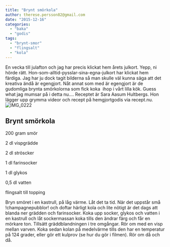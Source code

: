 ```yaml
---
title: "Brynt smörkola"
author: therese.persson82@gmail.com
date: "2015-12-16"
categories: 
  - "baka"
  - "godis"
tags: 
  - "brynt-smor"
  - "flingsalt"
  - "kola"
---
```


En vecka till julafton och jag har precis klickat hem årets julkort. Yepp, ni hörde rätt. Hon-som-alltid-pysslar-sina-egna-julkort har klickat hem färdiga. Jag har ju dock tagit bilderna så man skulle väl kunna säga att det kreativa ändå är egengjort. Nåt annat som med är egengjort är de gudomliga brynta smörkolorna som fick koka  ihop i vårt lilla kök. Guess what jag mumsar på i detta nu.... Receptet är Sara Aasum Hultbergs. Hon lägger upp grymma videor och recept på hemgjortgodis via recept.nu. ![IMG_0222](/static/img/IMG_0222-1020x1020.jpg)

## Brynt smörkola

200 gram smör

2 dl vispgrädde

2 dl ströscker

1 dl farinsocker

1 dl glykos

0,5 dl vatten

flingsalt till topping

Bryn smöret i en kastrull, på låg värme. Låt det ta tid. När det uppstår små !champagnepubblor! och doftar härligt kola och lite nötigt är det dags att blanda ner grädden och farinsocker. Koka upp socker, glykos och vatten i en kastrull och låt sockermassan koka tills den ändrar färg och får en mörkare ton. Tillsätt gräddblandningen i tre omgångar. Rör om med en visp mellan varven. Koka sedan kolan på medelvärme tills den har en temperatur på 124 grader, eller gör ett kulprov (se hur du gör i filmen). Rör om då och då.

